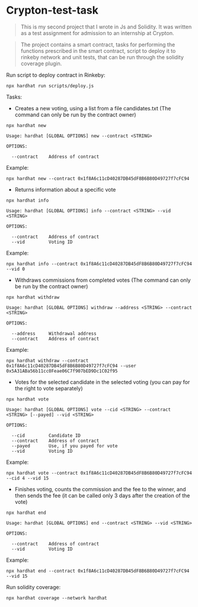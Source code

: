 # Crypton-test-task

>This is my second project that I wrote in Js and Solidity. It was written as a test assignment for admission to an internship at Crypton.

>The project contains a smart contract, tasks for performing the functions prescribed in the smart contract, script to deploy it to rinkeby network and unit tests, that can be run through the solidity coverage plugin.


Run script to deploy contract in Rinkeby:
```shell
npx hardhat run scripts/deploy.js
```

Tasks:

- Creates a new voting, using a list from a file candidates.txt (The command can only be run by the contract owner)
```shell
npx hardhat new

Usage: hardhat [GLOBAL OPTIONS] new --contract <STRING>

OPTIONS:

  --contract	Address of contract 
```
Example:
```shell
npx hardhat new --contract 0x1f8A6c11cD40287DB45dF8B6B80D49727f7cFC94
```
- Returns information about a specific vote
```shell
npx hardhat info

Usage: hardhat [GLOBAL OPTIONS] info --contract <STRING> --vid <STRING>

OPTIONS:

  --contract	Address of contract 
  --vid     	Voting ID 
```
Example:
```shell
npx hardhat info --contract 0x1f8A6c11cD40287DB45dF8B6B80D49727f7cFC94 --vid 0
```
- Withdraws commissions from completed votes (The command can only be run by the contract owner)
```shell
npx hardhat withdraw

Usage: hardhat [GLOBAL OPTIONS] withdraw --address <STRING> --contract <STRING>

OPTIONS:

  --address 	Withdrawal address 
  --contract	Address of contract 
```
Example:
```shell
npx hardhat withdraw --contract 0x1f8A6c11cD40287DB45dF8B6B80D49727f7cFC94 --user 0x5A31ABa56b11cc0Feae06C7f907bED9Dc1C02f95
```
- Votes for the selected candidate in the selected voting (you can pay for the right to vote separately)
```shell
npx hardhat vote

Usage: hardhat [GLOBAL OPTIONS] vote --cid <STRING> --contract <STRING> [--payed] --vid <STRING>

OPTIONS:

  --cid     	Candidate ID 
  --contract	Address of contract 
  --payed   	Use, if you payed for vote 
  --vid     	Voting ID 
```
Example:
```shell
npx hardhat vote --contract 0x1f8A6c11cD40287DB45dF8B6B80D49727f7cFC94 --cid 4 --vid 15 
```
- Finishes voting, counts the commission and the fee to the winner, and then sends the fee (it can be called only 3 days after the creation of the vote)
```shell
npx hardhat end

Usage: hardhat [GLOBAL OPTIONS] end --contract <STRING> --vid <STRING>

OPTIONS:

  --contract	Address of contract 
  --vid     	Voting ID 
```
Example:
```shell
npx hardhat end --contract 0x1f8A6c11cD40287DB45dF8B6B80D49727f7cFC94 --vid 15 
```



Run solidity coverage:
```shell
npx hardhat coverage --network hardhat
```

